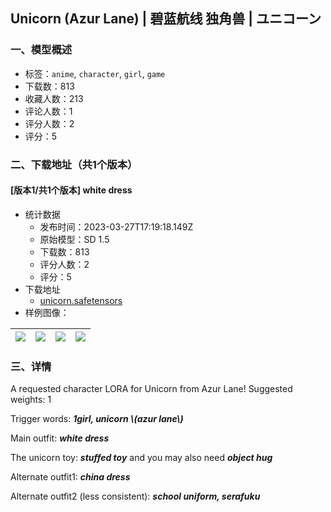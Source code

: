 ## Unicorn (Azur Lane) | 碧蓝航线 独角兽 | ユニコーン
### 一、模型概述

- 标签：`anime`, `character`, `girl`, `game`
- 下载数：813
- 收藏人数：213
- 评论人数：1
- 评分人数：2
- 评分：5

### 二、下载地址（共1个版本）

#### [版本1/共1个版本] white dress

- 统计数据
  - 发布时间：2023-03-27T17:19:18.149Z
  - 原始模型：SD 1.5
  - 下载数：813
  - 评分人数：2
  - 评分：5
- 下载地址
  - [unicorn.safetensors](https://civitai.com/api/download/models/30178)
- 样例图像：

| <img src="https://image.civitai.com/xG1nkqKTMzGDvpLrqFT7WA/9eb87a4c-d923-4f83-e02f-7c8ddfcf0000/width=450/342426.jpeg" /> | <img src="https://image.civitai.com/xG1nkqKTMzGDvpLrqFT7WA/08887a15-f4cc-4fb0-adc0-a44a9677a600/width=450/342438.jpeg" /> | <img src="https://image.civitai.com/xG1nkqKTMzGDvpLrqFT7WA/6fcacf8a-99d0-4332-fe29-746c6f10ad00/width=450/342434.jpeg" /> | <img src="https://image.civitai.com/xG1nkqKTMzGDvpLrqFT7WA/ea439d57-78d2-4158-df55-109315266300/width=450/342435.jpeg" /> |
| ---- | ---- | ---- | ---- |


### 三、详情
<p>A requested character LORA for Unicorn from Azur Lane! Suggested weights: 1</p><p>Trigger words: <strong><em>1girl, unicorn \(azur lane\)</em></strong></p><p>Main outfit: <strong><em>white dress</em></strong></p><p>The unicorn toy: <strong><em>stuffed toy</em></strong> and you may also need <strong><em>object hug</em></strong></p><p>Alternate outfit1: <strong><em>china dress</em></strong></p><p>Alternate outfit2 (less consistent): <strong><em>school uniform, serafuku</em></strong></p>